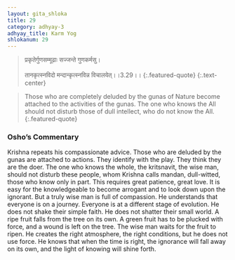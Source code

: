```yaml
---
layout: gita_shloka
title: 29
category: adhyay-3
adhyay_title: Karm Yog
shlokanum: 29
---
```


> प्रकृतेर्गुणसम्मूढाः सज्जन्ते गुणकर्मसु।<br><br>तानकृत्स्नविदो मन्दान्कृत्स्नविन्न विचालयेत्।।3.29।।
{:.featured-quote}
{:.text-center}

> Those who are completely deluded by the gunas of Nature become attached to the activities of the gunas. The one who knows the All should not disturb those of dull intellect, who do not know the All.
{:.featured-quote}

### Osho’s Commentary
Krishna repeats his compassionate advice. Those who are deluded by the gunas are attached to actions. They identify with the play. They think they are the doer.
The one who knows the whole, the kritsnavit, the wise man, should not disturb these people, whom Krishna calls mandan, dull-witted, those who know only in part.
This requires great patience, great love. It is easy for the knowledgeable to become arrogant and to look down upon the ignorant. But a truly wise man is full of compassion. He understands that everyone is on a journey. Everyone is at a different stage of evolution.
He does not shake their simple faith. He does not shatter their small world. A ripe fruit falls from the tree on its own. A green fruit has to be plucked with force, and a wound is left on the tree. The wise man waits for the fruit to ripen. He creates the right atmosphere, the right conditions, but he does not use force. He knows that when the time is right, the ignorance will fall away on its own, and the light of knowing will shine forth.
